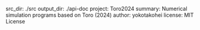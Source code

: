 src_dir: ./src
output_dir: ./api-doc
project: Toro2024
summary: Numerical simulation programs based on Toro (2024)
author: yokotakohei
license: MIT License
